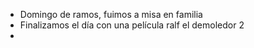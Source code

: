 - Domingo de ramos, fuimos a misa en familia
- Finalizamos el día con una película ralf el demoledor 2
-
